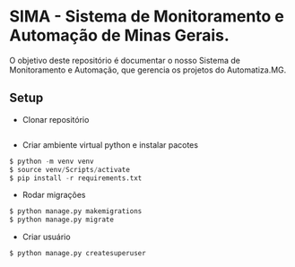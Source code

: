 # SIMA - Sistema de Monitoramento e Automação de Minas Gerais.

O objetivo deste repositório é documentar o nosso Sistema de Monitoramento e Automação, que gerencia os projetos do Automatiza.MG.

## Setup

- Clonar repositório
```$ git clone https://github.com/automatiza-mg/sima.git 
```

- Criar ambiente virtual python e instalar pacotes

```python
$ python -m venv venv
$ source venv/Scripts/activate
$ pip install -r requirements.txt
```

- Rodar migrações

```python
$ python manage.py makemigrations
$ python manage.py migrate
```

- Criar usuário

```python
$ python manage.py createsuperuser
```